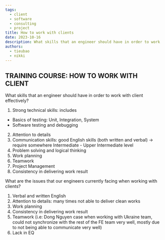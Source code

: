 ```yaml
---
tags:
  - client
  - software
  - consulting
  - project
title: How to work with clients
date: 2023-10-16
description: What skills that an engineer should have in order to work with client effectively?
authors: 
  - tieubao
  - nikki
---
```


## TRAINING COURSE: HOW TO WORK WITH CLIENT
What skills that an engineer should have in order to work with client effectively?

1. Strong technical skills: includes
- Basics of testing: Unit, Integration, System
- Software testing and debugging
2. Attention to details
3. Communication skills: good English skills (both written and verbal)
-> require somewhere Intermediate - Upper Intermediate level
4. Problem solving and logical thinking
5. Work planning
6. Teamwork
7. Project Management
8. Consistency in delivering work result

What are the issues that our engineers currently facing when working with clients?

1. Verbal and written English
2. Attention to details: many times not able to deliver clean works
3. Work planning
4. Consistency in delivering work result
5. Teamwork (i.e: Dong Nguyen case when working with Ukraine team, could not synchronize with the rest of the FE team very well, mostly due to not being able to communicate very well)
6. Lack in EQ
